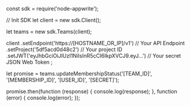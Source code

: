 const sdk = require('node-appwrite');

// Init SDK
let client = new sdk.Client();

let teams = new sdk.Teams(client);

client
    .setEndpoint('https://[HOSTNAME_OR_IP]/v1') // Your API Endpoint
    .setProject('5df5acd0d48c2') // Your project ID
    .setJWT('eyJhbGciOiJIUzI1NiIsInR5cCI6IkpXVCJ9.eyJ...') // Your secret JSON Web Token
;

let promise = teams.updateMembershipStatus('[TEAM_ID]', '[MEMBERSHIP_ID]', '[USER_ID]', '[SECRET]');

promise.then(function (response) {
    console.log(response);
}, function (error) {
    console.log(error);
});